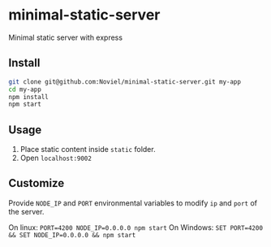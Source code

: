 # minimal-static-server
Minimal static server with express

## Install

```sh
git clone git@github.com:Noviel/minimal-static-server.git my-app
cd my-app
npm install
npm start
```

## Usage

1. Place static content inside `static` folder.
2. Open `localhost:9002`

## Customize

Provide `NODE_IP` and `PORT` environmental variables to modify `ip` and `port` of the server.

On linux: `PORT=4200 NODE_IP=0.0.0.0 npm start`
On Windows: `SET PORT=4200 && SET NODE_IP=0.0.0.0 && npm start`
